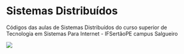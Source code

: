# Sistemas Distribuídos
Códigos das aulas de Sistemas Distribuídos do curso superior de Tecnologia em Sistemas Para Internet - IFSertãoPE campus Salgueiro

<image src="https://miro.medium.com/max/1000/1*7R3X6gEz2RLRf2ypJTp79w.png"> 
